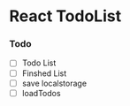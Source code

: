 # React TodoList

### Todo

- [ ] Todo List
- [ ] Finshed List
- [ ] save localstorage
- [ ] loadTodos
